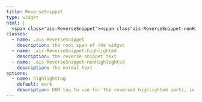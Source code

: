 ```yaml
---
title: ReverseSnippet
type: widget
html: |
  <span class="ais-ReverseSnippet"><span class"ais-ReverseSnippet-nonHighlighted">This is the</span> <mark class="ais-ReverseSnippet-highlighted">reversed snippet text</mark></span>
classes:
  - name: .ais-ReverseSnippet
    description: the root span of the widget
  - name: .ais-ReverseSnippet-highlighted
    description: the reverse snippet text
  - name: .ais-ReverseSnippet-nonHighlighted
    description: the normal text
options:
  - name: highlightTag
    default: mark
    description: DOM tag to use for the reversed highlighted parts, in addition to the classes
---
```

